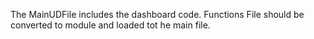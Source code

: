 The MainUDFile includes the dashboard code.
Functions File should be converted to module and loaded tot he main file.
